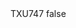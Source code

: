 <?xml version="1.0" encoding="UTF-8"?>
<CustomMetadata xmlns="http://soap.sforce.com/2006/04/metadata">
    <label>TXU747</label>
    <protected>false</protected>
</CustomMetadata>
